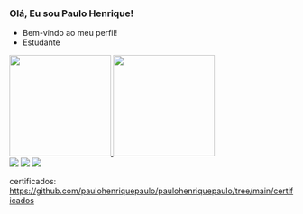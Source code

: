 ### Olá, Eu sou Paulo Henrique!
- Bem-vindo ao meu perfil!
- Estudante  

<div>
  <a href="https://github.com/paulohenriquepaulo">
  <img height="180em" src="https://github-readme-stats.vercel.app/api?username=paulohenriquepaulo&show_icons=true&theme=algolia&include_all_commits=true&count_private=true"/>
  <img height="180em" src="https://github-readme-stats.vercel.app/api/top-langs/?username=paulohenriquepaulo&layout=compact&langs_count=7&theme=algolia"/>
</div>



<div> 
  <a href="https://instagram.com/_paulo_0liveira" target="_blank"><img src="https://img.shields.io/badge/-Instagram-%23E4405F?style=for-the-badge&logo=instagram&logoColor=white" target="_blank"></a>
  <a href = "mailto:p.henrique461@gmail.com "><img src="https://img.shields.io/badge/-Gmail-%23333?style=for-the-badge&logo=gmail&logoColor=white" target="_blank"></a>
  <a href="https://www.linkedin.com/in/paulo-henrique-408204a5/" target="_blank"><img src="https://img.shields.io/badge/-LinkedIn-%230077B5?style=for-the-badge&logo=linkedin&logoColor=white" target="_blank"></a> 
 
</div>

  certificados: https://github.com/paulohenriquepaulo/paulohenriquepaulo/tree/main/certificados
